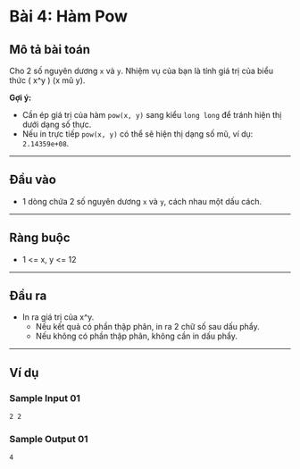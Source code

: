 # Bài 4: Hàm Pow 

## Mô tả bài toán  
Cho 2 số nguyên dương `x` và `y`. Nhiệm vụ của bạn là tính giá trị của biểu thức \( x^y \) (x mũ y).  

**Gợi ý:**  
- Cần ép giá trị của hàm `pow(x, y)` sang kiểu `long long` để tránh hiện thị dưới dạng số thực.  
- Nếu in trực tiếp `pow(x, y)` có thể sẽ hiện thị dạng số mũ, ví dụ: `2.14359e+08`.  

---

## Đầu vào  
- 1 dòng chứa 2 số nguyên dương `x` và `y`, cách nhau một dấu cách.  

---

## Ràng buộc  
- 1 <= x, y <= 12 

---

## Đầu ra  
- In ra giá trị của x^y.  
  - Nếu kết quả có phần thập phân, in ra 2 chữ số sau dấu phẩy.  
  - Nếu không có phần thập phân, không cần in dấu phẩy.  

---

## Ví dụ  

### Sample Input 01  
    2 2

### Sample Output 01  
    4
